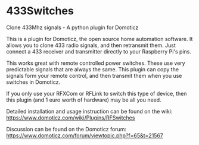 # 433Switches
Clone 433Mhz signals - A python plugin for Domoticz


This is a plugin for Domoticz, the open source home automation software. It allows you to clone 433 radio signals, and then retransmit them. Just connect a 433 receiver and transmitter directly to your Raspberry Pi's pins.

This works great with remote controlled power switches. These use very predictable signals that are always the same. This plugin can copy the signals form your remote control, and then transmit them when you use switches in Domoticz.

If you only use your RFXCom or RFLink to switch this type of device, then this plugin (and 1 euro worth of hardware) may be all you need.

Detailed installation and usage instruction can be found on the wiki:
https://www.domoticz.com/wiki/Plugins/RFSwitches

Discussion can be found on the Domoticz forum:
https://www.domoticz.com/forum/viewtopic.php?f=65&t=21567
